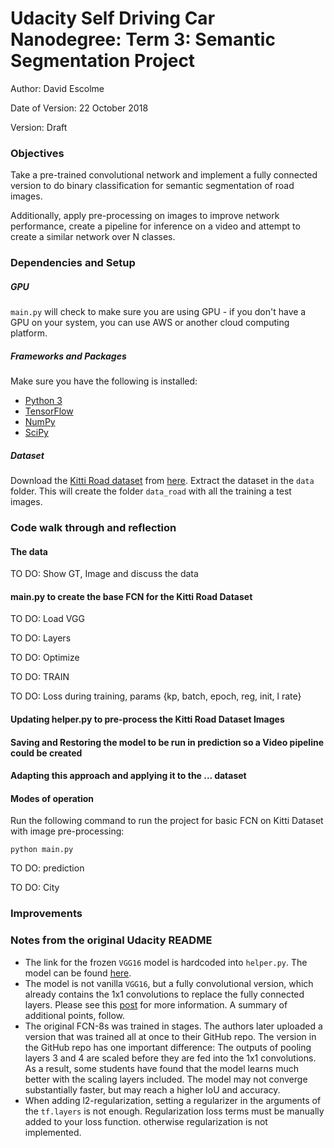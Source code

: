 # Udacity Self Driving Car Nanodegree: Term 3: Semantic Segmentation Project

Author: David Escolme

Date of Version: 22 October 2018

Version: Draft


### Objectives

Take a pre-trained convolutional network and implement a fully connected version to do binary classification for semantic segmentation of road images. 

Additionally, apply pre-processing on images to improve network performance, create a pipeline for inference on a video and attempt to create a similar network over N classes.


### Dependencies and Setup

##### GPU

`main.py` will check to make sure you are using GPU - if you don't have a GPU on your system, you can use AWS or another cloud computing platform.

##### Frameworks and Packages

Make sure you have the following is installed:
 - [Python 3](https://www.python.org/)
 - [TensorFlow](https://www.tensorflow.org/)
 - [NumPy](http://www.numpy.org/)
 - [SciPy](https://www.scipy.org/)

##### Dataset

Download the [Kitti Road dataset](http://www.cvlibs.net/datasets/kitti/eval_road.php) from [here](http://www.cvlibs.net/download.php?file=data_road.zip).  Extract the dataset in the `data` folder.  This will create the folder `data_road` with all the training a test images.

### Code walk through and reflection

#### The data

TO DO: Show GT, Image and discuss the data

#### main.py to create the base FCN for the Kitti Road Dataset

TO DO: Load VGG

TO DO: Layers

TO DO: Optimize

TO DO: TRAIN

TO DO: Loss during training, params {kp, batch, epoch, reg, init, l rate}

#### Updating helper.py to pre-process the Kitti Road Dataset Images


#### Saving and Restoring the model to be run in prediction so a Video pipeline could be created


#### Adapting this approach and applying it to the ... dataset


#### Modes of operation

Run the following command to run the project for basic FCN on Kitti Dataset with image pre-processing:
```
python main.py
```

TO DO: prediction

TO DO: City

### Improvements


 
### Notes from the original Udacity README

- The link for the frozen `VGG16` model is hardcoded into `helper.py`.  The model can be found [here](https://s3-us-west-1.amazonaws.com/udacity-selfdrivingcar/vgg.zip).
- The model is not vanilla `VGG16`, but a fully convolutional version, which already contains the 1x1 convolutions to replace the fully connected layers. Please see this [post](https://s3-us-west-1.amazonaws.com/udacity-selfdrivingcar/forum_archive/Semantic_Segmentation_advice.pdf) for more information.  A summary of additional points, follow. 
- The original FCN-8s was trained in stages. The authors later uploaded a version that was trained all at once to their GitHub repo.  The version in the GitHub repo has one important difference: The outputs of pooling layers 3 and 4 are scaled before they are fed into the 1x1 convolutions.  As a result, some students have found that the model learns much better with the scaling layers included. The model may not converge substantially faster, but may reach a higher IoU and accuracy. 
- When adding l2-regularization, setting a regularizer in the arguments of the `tf.layers` is not enough. Regularization loss terms must be manually added to your loss function. otherwise regularization is not implemented.

